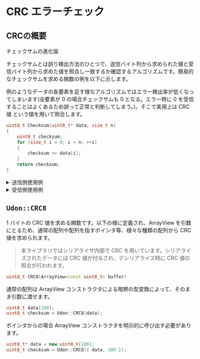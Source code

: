 # CRC エラーチェック

## CRCの概要

チェックサムの進化版

チェックサムとは誤り検出方法のひとつで、送信バイト列から求められた値と受信バイト列から求めた値を照合し一致するか確認するアルゴリズムです。簡易的なチェックサムを求める関数の例を以下に示します。

例のようなデータの各要素を足す様なアルゴリズムではエラー検出率が低くなってしまいます(全要素が 0 の場合チェックサムも 0 となる。エラー時に 0 を受信することはよくあるため誤って正常と判断してしまう。)。そこで実用上は CRC値 という値を用いて照合します。

```cpp
uint8_t Checksum(uint8_t* data, size_t n)
{
    uint8_t checksum;
    for (size_t i = 0; i < n; ++i)
    {
        checksum += data[i];
    }
    return checksum;
}
```

<details>
<summary> 送信側使用例 </summary>

```cpp
uint8_t data[n];

for (auto&& e : data)
{
    write(e);       // データを送信
}

write(Checksum(data, sizeof data));    // チェックサム値を送信
```

</details>

<details>
<summary> 受信側使用例 </summary>

```cpp
uint8_t data[n];

for (auto& e : data)
{
    e = read();  // データを受信
}

uint8_t receivedChecksum = read();   // チェックサム値を受信

if (receivedChecksum == Checksum(data, sizeof data))   // 受信したチェックサムと求めたチェックサムを比較
{
    // 正常
}
else
{
    // 受信エラー
}
```

</details>

## `Udon::CRC8`

1 バイトの CRC 値を求める関数です。以下の様に定義され、ArrayView を引数にとるため、通常の配列や配列を指すポインタ等、様々な種類の配列から CRC 値を求められます。

> 本ライブラリではシリアライザ内部で CRC を用いています。シリアライズされたデータには CRC 値が付与され、デシリアライズ時に CRC 値の照合が行われます。

```cpp
uint8_t CRC8(ArrayView<const uint8_t> buffer)
```

通常の配列は ArrayView コンストラクタによる暗黙の型変換によって、そのまま引数に渡せます。

```cpp
uint8_t data[100];
uint8_t checksum = Udon::CRC8(data);
```

ポインタからの場合 ArrayView コンストラクタを明示的に呼び出す必要があります。

```cpp
uint8_t* data = new uint8_t[100];
uint8_t checksum = Udon::CRC8({ data, 100 });
```
